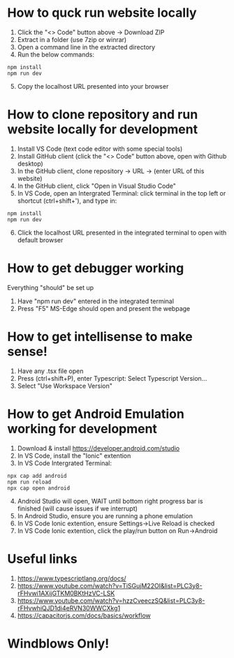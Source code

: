 # How to quck run website locally
1. Click the "<> Code" button above -> Download ZIP
2. Extract in a folder (use 7zip or winrar)
3. Open a command line in the extracted directory
4. Run the below commands:
```
npm install
npm run dev
```
5. Copy the localhost URL presented into your browser

# How to clone repository and run website locally for development
1. Install VS Code (text code editor with some special tools)
2. Install GitHub client (click the "<> Code" button above, open with Github desktop)
3. In the GitHub client, clone repository -> URL -> (enter URL of this website)
4. In the GitHub client, click "Open in Visual Studio Code"
5. In VS Code, open an Intergrated Terminal: click terminal in the top left or shortcut (ctrl+shift+'), and type in:
```
npm install
npm run dev
```
6. Click the localhost URL presented in the integrated terminal to open with default browser

# How to get debugger working
Everything "should" be set up
1. Have "npm run dev" entered in the integrated terminal
2. Press "F5"
MS-Edge should open and present the webpage


# How to get intellisense to make sense!
1. Have any .tsx file open
2. Press (ctrl+shift+P), enter Typescript: Select Typescript Version...
3. Select "Use Workspace Version"

# How to get Android Emulation working for development
1. Download & install https://developer.android.com/studio
2. In VS Code, install the "Ionic" extention
3. In VS Code Intergrated Terminal:
```
npx cap add android
npm run reload
npx cap open android
```
4. Android Studio will open, WAIT until bottom right progress bar is finished (will cause issues if we interrupt)
5. In Android Studio, ensure you are running a phone emulation
6. In VS Code Ionic extention, ensure Settings->Live Reload is checked
7. In VS Code Ionic extention, click the play/run button on Run->Android 

# Useful links
1. https://www.typescriptlang.org/docs/
2. https://www.youtube.com/watch?v=TiSGujM22OI&list=PLC3y8-rFHvwi1AXijGTKM0BKtHzVC-LSK
3. https://www.youtube.com/watch?v=hzzCveeczSQ&list=PLC3y8-rFHvwhiQJD1di4eRVN30WWCXkg1
4. https://capacitorjs.com/docs/basics/workflow

# Windblows Only!
